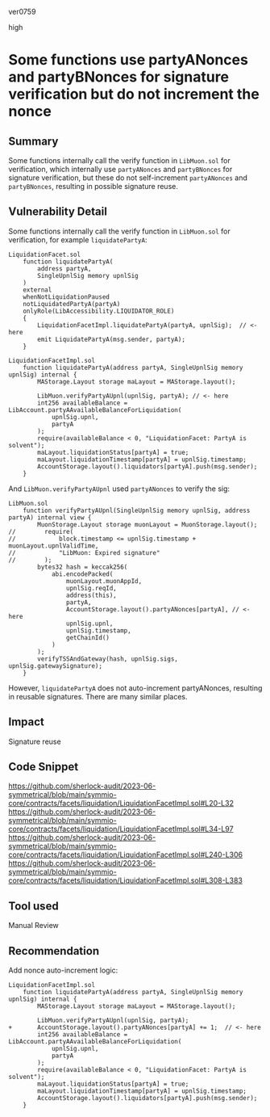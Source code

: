 ver0759

high

# Some functions use partyANonces and partyBNonces for signature verification but do not increment the nonce

## Summary
Some functions internally call the verify function in `LibMuon.sol` for verification, which internally use `partyANonces` and `partyBNonces` for signature verification, but these do not self-increment `partyANonces` and `partyBNonces`, resulting in possible signature reuse.

## Vulnerability Detail
Some functions internally call the verify function in `LibMuon.sol` for verification, for example `liquidatePartyA`:
```solidity
LiquidationFacet.sol
    function liquidatePartyA(
        address partyA,
        SingleUpnlSig memory upnlSig
    )
    external
    whenNotLiquidationPaused
    notLiquidatedPartyA(partyA)
    onlyRole(LibAccessibility.LIQUIDATOR_ROLE)
    {
        LiquidationFacetImpl.liquidatePartyA(partyA, upnlSig);  // <- here
        emit LiquidatePartyA(msg.sender, partyA);
    }

LiquidationFacetImpl.sol
    function liquidatePartyA(address partyA, SingleUpnlSig memory upnlSig) internal {
        MAStorage.Layout storage maLayout = MAStorage.layout();

        LibMuon.verifyPartyAUpnl(upnlSig, partyA); // <- here
        int256 availableBalance = LibAccount.partyAAvailableBalanceForLiquidation(
            upnlSig.upnl,
            partyA
        );
        require(availableBalance < 0, "LiquidationFacet: PartyA is solvent");
        maLayout.liquidationStatus[partyA] = true;
        maLayout.liquidationTimestamp[partyA] = upnlSig.timestamp;
        AccountStorage.layout().liquidators[partyA].push(msg.sender);
    }
```
And `LibMuon.verifyPartyAUpnl` used `partyANonces` to verify the sig:
```solidity
LibMuon.sol
    function verifyPartyAUpnl(SingleUpnlSig memory upnlSig, address partyA) internal view {
        MuonStorage.Layout storage muonLayout = MuonStorage.layout();
//        require(
//            block.timestamp <= upnlSig.timestamp + muonLayout.upnlValidTime,
//            "LibMuon: Expired signature"
//        );
        bytes32 hash = keccak256(
            abi.encodePacked(
                muonLayout.muonAppId,
                upnlSig.reqId,
                address(this),
                partyA,
                AccountStorage.layout().partyANonces[partyA], // <- here
                upnlSig.upnl,
                upnlSig.timestamp,
                getChainId()
            )
        );
        verifyTSSAndGateway(hash, upnlSig.sigs, upnlSig.gatewaySignature);
    }
```
However, `liquidatePartyA` does not auto-increment partyANonces, resulting in reusable signatures. There are many similar places.


## Impact
Signature reuse

## Code Snippet
https://github.com/sherlock-audit/2023-06-symmetrical/blob/main/symmio-core/contracts/facets/liquidation/LiquidationFacetImpl.sol#L20-L32
https://github.com/sherlock-audit/2023-06-symmetrical/blob/main/symmio-core/contracts/facets/liquidation/LiquidationFacetImpl.sol#L34-L97
https://github.com/sherlock-audit/2023-06-symmetrical/blob/main/symmio-core/contracts/facets/liquidation/LiquidationFacetImpl.sol#L240-L306
https://github.com/sherlock-audit/2023-06-symmetrical/blob/main/symmio-core/contracts/facets/liquidation/LiquidationFacetImpl.sol#L308-L383

## Tool used
Manual Review

## Recommendation
Add nonce auto-increment logic:

```solidity
LiquidationFacetImpl.sol
    function liquidatePartyA(address partyA, SingleUpnlSig memory upnlSig) internal {
        MAStorage.Layout storage maLayout = MAStorage.layout();

        LibMuon.verifyPartyAUpnl(upnlSig, partyA);
+       AccountStorage.layout().partyANonces[partyA] += 1;  // <- here
        int256 availableBalance = LibAccount.partyAAvailableBalanceForLiquidation(
            upnlSig.upnl,
            partyA
        );
        require(availableBalance < 0, "LiquidationFacet: PartyA is solvent");
        maLayout.liquidationStatus[partyA] = true;
        maLayout.liquidationTimestamp[partyA] = upnlSig.timestamp;
        AccountStorage.layout().liquidators[partyA].push(msg.sender);
    }
```
